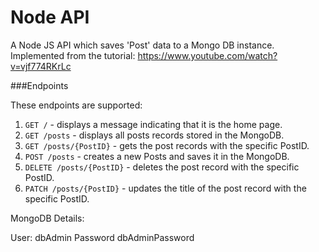 # Node API
A Node JS API which saves 'Post' data to a Mongo DB instance. 
Implemented from the tutorial: https://www.youtube.com/watch?v=vjf774RKrLc

###Endpoints

These endpoints are supported:

1. `GET /`  - displays a message indicating that it is the home page.
2. `GET /posts`  - displays all posts records stored in the MongoDB.
3. `GET /posts/{PostID}`  - gets the post records with the specific PostID.
4. `POST /posts`  - creates a new Posts and saves it in the MongoDB.
5. `DELETE /posts/{PostID}`  -  deletes the post record with the specific PostID.
5. `PATCH /posts/{PostID}`  -  updates the title of the post record with the specific PostID.


MongoDB Details:

User: dbAdmin 
Password dbAdminPassword